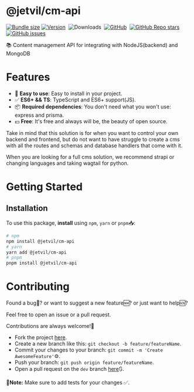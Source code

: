 # @jetvil/cm-api

[![Bundle size](https://img.shields.io/bundlephobia/min/@jetvil/cm-api/latest?label=Bundle%20Size&style=for-the-badge)](https://bundlephobia.com/package/@jetvil/cm-api@latest)
[![Version](https://img.shields.io/npm/v/@jetvil/cm-api?style=for-the-badge&color=cb3837&logo=npm)](https://www.npmjs.com/package/@jetvil/cm-api)&nbsp;
![Downloads](https://img.shields.io/npm/dt/@jetvil/cm-api?style=for-the-badge)&nbsp;
[![GitHub](https://img.shields.io/github/license/jetvil/cm-api?style=for-the-badge)](https://github.com/jetvil/cm-api/blob/main/LICENSE)&nbsp;
[![GitHub Repo stars](https://img.shields.io/github/stars/jetvil/cm-api?color=E9E9E9&logo=Github&style=for-the-badge)](https://www.github.com/jetvil/cm-api)&nbsp;
[![GitHub issues](https://img.shields.io/github/issues-raw/jetvil/cm-api?label=issues&style=for-the-badge)](https://github.com/jetvil/cm-api/issues)&nbsp;

📚 Content management API for integrating with NodeJS(backend) and MongoDB

# Features

- 🚀 **Easy to use**: Easy to install in your project.
- ✅ **ES6+ && TS**: TypeScript and ES6+ support(JS).
- 📦 **Required dependencies**: You don't need what you won't use: express and prisma.
- 💵 **Free**: It's free and always will be, the beauty of open source.

Take in mind that this solution is for when you want to control your own backend and frontend, but do not want to have struggle to create a cms with all the routes and schemas and database handlers that come with it.

When you are looking for a full cms solution, we recommend strapi or changing languages and taking wagtail for python.

# Getting Started

## Installation

To use this package, **install** using `npm`, `yarn` or `pnpm`📥:

```bash
# npm
npm install @jetvil/cm-api
# yarn
yarn add @jetvil/cm-api
# pnpm
pnpm install @jetvil/cm-api
```

# Contributing

Found a bug🦟? or want to suggest a new feature🆕? or just want to help🆘?

Feel free to open an issue or a pull request.

Contributions are always welcome!🎉

- Fork the project [here](https://github.com/jetvil/cm-api/fork).
- Create a new branch like this: `git checkout -b feature/featureName`.
- Commit your changes to your branch: `git commit -m 'Create AwesomeFeature'`⚙️.
- Push your branch: `git push origin feature/featureName`.
- Open a pull request on the `dev` branch [here](https://github.com/jetvil/cm-api/pulls)🔃.

📒**Note:** Make sure to add tests for your changes ✅.

